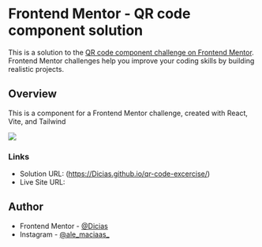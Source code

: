 # Frontend Mentor - QR code component solution

This is a solution to the [QR code component challenge on Frontend Mentor](https://www.frontendmentor.io/challenges/qr-code-component-iux_sIO_H). Frontend Mentor challenges help you improve your coding skills by building realistic projects. 


## Overview
This is a component for a Frontend Mentor challenge, created with React, Vite, and Tailwind

![](./screenshot.png)

### Links

- Solution URL: (https://Dicias.github.io/qr-code-excercise/)
- Live Site URL: 


## Author

- Frontend Mentor - [@Dicias](https://www.frontendmentor.io/profile/Dicias)
- Instagram - [@ale_maciaas_](https://www.instagram.com/ale_maciaas_/)
